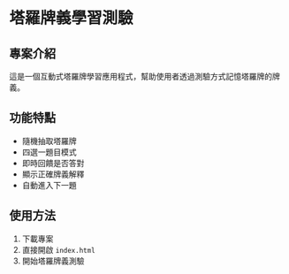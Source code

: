 # 塔羅牌義學習測驗

## 專案介紹
這是一個互動式塔羅牌學習應用程式，幫助使用者透過測驗方式記憶塔羅牌的牌義。

## 功能特點
- 隨機抽取塔羅牌
- 四選一題目模式
- 即時回饋是否答對
- 顯示正確牌義解釋
- 自動進入下一題

## 使用方法
1. 下載專案
2. 直接開啟 `index.html`
3. 開始塔羅牌義測驗

